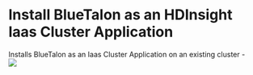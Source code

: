 # Install BlueTalon as an HDInsight Iaas Cluster Application

Installs BlueTalon as an Iaas Cluster Application on an existing cluster -<br>
<a href="https://portal.azure.com/#create/Microsoft.Template/uri/https%3A%2F%2Fraw.githubusercontent.com%2Fhdinsight%2FIaas-Applications%2Fmaster%2FTemporary%2FBlueTalon%2Fazuredeploy.json" target="_blank">
    <img src="http://azuredeploy.net/deploybutton.png"/>
</a>
